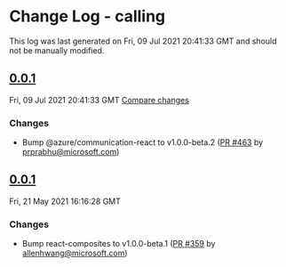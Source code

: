 # Change Log - calling

This log was last generated on Fri, 09 Jul 2021 20:41:33 GMT and should not be manually modified.

<!-- Start content -->

## [0.0.1](https://github.com/azure/communication-ui-library/tree/calling_v0.0.1)

Fri, 09 Jul 2021 20:41:33 GMT 
[Compare changes](https://github.com/azure/communication-ui-library/compare/calling_v0.0.1..calling_v0.0.1)

### Changes

- Bump @azure/communication-react to v1.0.0-beta.2 ([PR #463](https://github.com/azure/communication-ui-library/pull/463) by prprabhu@microsoft.com)

## [0.0.1](https://github.com/azure/communication-ui-library/tree/calling_v0.0.1)

Fri, 21 May 2021 16:16:28 GMT

### Changes

- Bump react-composites to v1.0.0-beta.1 ([PR #359](https://github.com/azure/communication-ui-library/pull/359) by allenhwang@microsoft.com)
